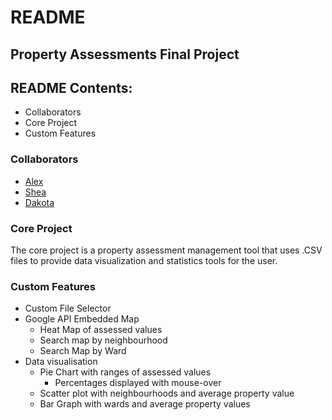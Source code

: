 # README
## Property Assessments Final Project
## README Contents:
- Collaborators
- Core Project
- Custom Features

### Collaborators
- [Alex](https://github.com/awworthy)
- [Shea](https://github.com/odlands)
- [Dakota](https://github.com/DakotaDoolaege)

### Core Project
The core project is a property assessment management tool that uses .CSV files to provide data visualization and statistics tools for the user.

### Custom Features
* Custom File Selector
* Google API Embedded Map
    * Heat Map of assessed values
    * Search map by neighbourhood
    * Search Map by Ward
* Data visualisation
    * Pie Chart with ranges of assessed values
        * Percentages displayed with mouse-over
    * Scatter plot with neighbourhoods and average property value
    * Bar Graph with wards and average property values